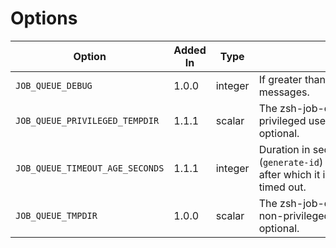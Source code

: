 # Options

| Option                          | Added In                            | Type    | <div style="width: 300px">Use</div>                                                                                                  | Default                                                                          |
| ------------------------------- | ----------------------------------- | ------- | ------------------------------------------------------------------------------------------------------------------------------------ | -------------------------------------------------------------------------------- |
| `JOB_QUEUE_DEBUG`               | <Badge type="info">1.0.0</Badge>    | integer | If greater than zero, print debugging messages.                                                                                      | `0`                                                                              |
| `JOB_QUEUE_PRIVILEGED_TEMPDIR`  | <Badge type="warning">1.1.1</Badge> | scalar  | The zsh-job-queue temp directory for privileged users. Trailing slash is optional.                                                   | `${${JOB_QUEUE_TMPDIR:-${${TMPDIR:-/tmp}%/}/zsh-job-queue-privileged-users}%/}/` |
| `JOB_QUEUE_TIMEOUT_AGE_SECONDS` | <Badge type="warning">1.1.1</Badge> | integer | Duration in seconds between initializing (`generate-id`) and finishing (`pop`) a job after which it is considered to have timed out. | `30`                                                                             |
| `JOB_QUEUE_TMPDIR`              | <Badge type="info">1.0.0</Badge>    | scalar  | The zsh-job-queue temp directory (for non-privileged users). Trailing slash is optional.                                             | `${${TMPDIR:-/tmp}%/}/zsh-job-queue/`                                            |
